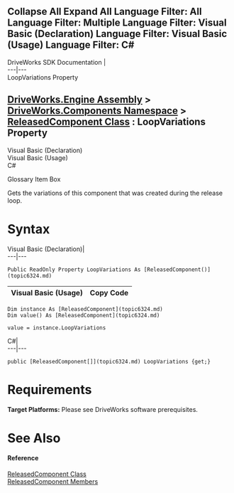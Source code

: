 Collapse All Expand All Language Filter: All  Language Filter: Multiple  Language Filter: Visual Basic (Declaration) Language Filter: Visual Basic (Usage) Language Filter: C#  
---  
DriveWorks SDK Documentation  |   
---|---  
LoopVariations Property   
  
[DriveWorks.Engine Assembly](topic2156.md) > [DriveWorks.Components Namespace](topic6089.md) > [ReleasedComponent Class](topic6324.md) : LoopVariations Property  
---  
  
Visual Basic (Declaration)    
Visual Basic (Usage)    
C# 

Glossary Item Box

Gets the variations of this component that was created during the release loop. 

# Syntax

Visual Basic (Declaration)|   
---|---  
      
    
    Public ReadOnly Property LoopVariations As [ReleasedComponent()](topic6324.md)  
  
Visual Basic (Usage)| Copy Code  
---|---  
      
    
    Dim instance As [ReleasedComponent](topic6324.md)
    Dim value() As [ReleasedComponent](topic6324.md)
     
    value = instance.LoopVariations  
  
C#|   
---|---  
      
    
    public [ReleasedComponent[]](topic6324.md) LoopVariations {get;}  
  
# Requirements

**Target Platforms:** Please see DriveWorks software prerequisites.

# See Also

#### Reference

[ReleasedComponent Class](topic6324.md)   
[ReleasedComponent Members](topic6325.md)


